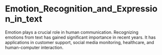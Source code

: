 # Emotion_Recognition_and_Expression_in_text
Emotion plays a crucial role in human communication. Recognizing emotions from text has gained significant importance in recent years. It has applications in customer support, social media monitoring, healthcare, and human-computer interaction. 
